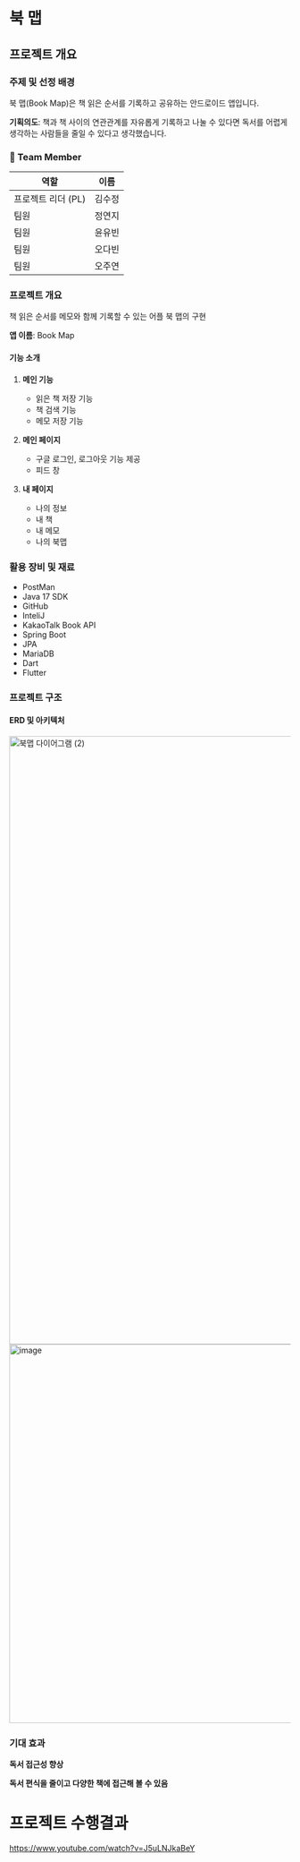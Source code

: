 # 북 맵

## 프로젝트 개요

### 주제 및 선정 배경

북 맵(Book Map)은 책 읽은 순서를 기록하고 공유하는 안드로이드 앱입니다.   

**기획의도**: 책과 책 사이의 연관관계를 자유롭게 기록하고 나눌 수 있다면 독서를 어렵게 생각하는 사람들을 줄일 수 있다고 생각했습니다. 


### 🔎 Team Member

| 역할 | 이름 |
| --- | --- |
| 프로젝트 리더 (PL) | 김수정  |
| 팀원 | 정연지  |
| 팀원 | 윤유빈  |
| 팀원 | 오다빈  |
| 팀원 | 오주연  |

### 프로젝트 개요

책 읽은 순서를 메모와 함께 기록할 수 있는 어플 북 맵의 구현 

**앱 이름**: Book Map

#### 기능 소개

1. **메인 기능**
    - 읽은 책 저장 기능
    - 책 검색 기능
    - 메모 저장 기능 

2. **메인 페이지**
    - 구글 로그인, 로그아웃 기능 제공
    - 피드 창 

3. **내 페이지**
    - 나의 정보
    - 내 책
    - 내 메모
    - 나의 북맵 
  

   


### 활용 장비 및 재료


- PostMan
- Java 17 SDK
- GitHub
- InteliJ
- KakaoTalk Book API
- Spring Boot
- JPA
- MariaDB
- Dart
- Flutter

### 프로젝트 구조

#### ERD 및 아키텍처

<img width="1777" height="1087" alt="북맵 다이어그램 (2)" src="https://github.com/user-attachments/assets/94943fe9-7084-403f-a9a1-252513706d91" />


<img width="1426" height="677" alt="image" src="https://github.com/user-attachments/assets/dddf12d1-2ec0-431e-971f-c259c1fd2b07" />






### 기대 효과

 **독서 접근성 향상**
 
 **독서 편식을 줄이고 다양한 책에 접근해 볼 수 있음**
    


# 프로젝트 수행결과

https://www.youtube.com/watch?v=J5uLNJkaBeY
